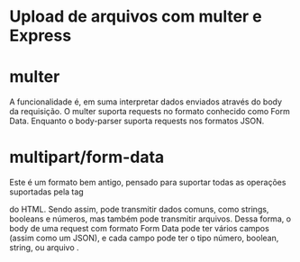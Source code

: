 # Upload de arquivos com multer e Express
# multer
A funcionalidade é, em suma interpretar dados enviados através do body da requisição. O multer suporta requests no formato conhecido como Form Data. Enquanto o body-parser suporta requests nos formatos JSON.

# multipart/form-data

Este é um formato bem antigo, pensado para suportar todas as operações suportadas pela tag <form> do HTML. Sendo assim, pode transmitir dados comuns, como strings, booleans e números, mas também pode transmitir arquivos. Dessa forma, o body de uma request com formato Form Data pode ter vários campos (assim como um JSON), e cada campo pode ter o tipo número, boolean, string, ou arquivo .